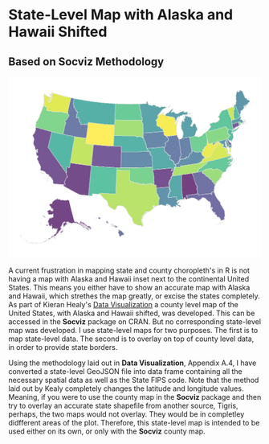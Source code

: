 # State-Level Map with Alaska and Hawaii Shifted
## Based on Socviz Methodology

![](images/us_state_al_hi_inset.png)

A current frustration in mapping state and county choropleth's in R is not having a map with Alaska and Hawaii inset next to the continental United States. This means you either have to show an accurate map with Alaska and Hawaii, which strethes the map greatly, or excise the states completely. As part of Kieran Healy's [Data Visualization](https://socviz.co/index.html#preface) a county level map of the United States, with Alaska and Hawaii shifted, was developed. This can be accessed in the **Socviz** package on CRAN. But no corresponding state-level map was developed. I use state-level maps for two purposes. The first is to map state-level data. The second is to overlay on top of county level data, in order to provide state borders.

Using the methodology laid out in **Data Visualization**, Appendix A.4, I have converted a state-level GeoJSON file into data frame containing all the necessary spatial data as well as the State FIPS code. Note that the method laid out by Kealy completely changes the latitude and longitude values. Meaning, if you were to use the county map in the **Socviz** package and then try to overlay an accurate state shapefile from another source, Tigris, perhaps, the two maps would not overlay. They would be in completley didfferent areas of the plot. Therefore, this state-level map is intended to be used either on its own, or only with the **Socviz** county map.
